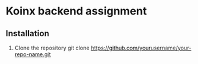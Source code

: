 # Koinx backend assignment 
## Installation
1. Clone the repository
git clone https://github.com/yourusername/your-repo-name.git




